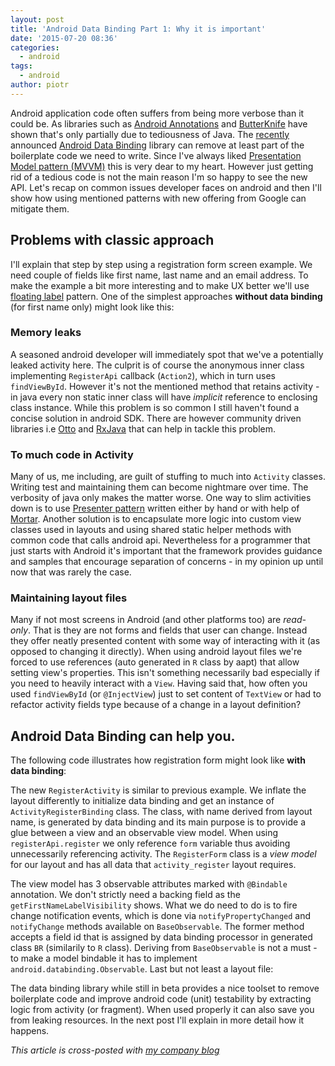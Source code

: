 ```yaml
---
layout: post
title: 'Android Data Binding Part 1: Why it is important'
date: '2015-07-20 08:36'
categories:
  - android
tags:
  - android
author: piotr
---
```


Android application code often suffers from being more verbose than it could be. As libraries such as [Android Annotations](http://androidannotations.org/) and [ButterKnife](http://jakewharton.github.io/butterknife/) have shown that's only partially due to tediousness of Java. The [recently](https://events.google.com/io2015/schedule?sid=128c9f91-b6d4-e411-b87f-00155d5066d7) announced [Android Data Binding](https://developer.android.com/tools/data-binding/guide.html) library can remove at least part of the boilerplate code we need to write. Since I've always liked [Presentation Model pattern (MVVM)](http://martinfowler.com/eaaDev/PresentationModel.html) this is very dear to my heart. However just getting rid of a tedious code is not the main reason I'm so happy to see the new API. Let's recap on common issues developer faces on android and then I'll show how using mentioned patterns with new offering from Google can mitigate them.

## Problems with classic approach
I'll explain that step by step using a registration form screen example. We need couple of fields like first name, last name and an email address. To make the example a bit more interesting and to make UX better we'll use [floating label](http://mds.is/float-label-demo/) pattern. One of the simplest approaches **without data binding** (for first name only) might look like this:

<script src="https://gist.github.com/miensol/52b98f0fcbe89db81441.js?file=RegisterActivityClassic.java"></script>

### Memory leaks
A seasoned android developer will immediately spot that we've a potentially leaked activity here. The culprit is of course the anonymous inner class implementing `RegisterApi` callback (`Action2`), which in turn uses `findViewById`. However it's not the mentioned method that retains activity - in java every non static inner class will have *implicit* reference to enclosing class instance. While this problem is so common I still haven't found a concise solution in android SDK. There are however community driven libraries i.e [Otto](http://square.github.io/otto/) and [RxJava](https://github.com/ReactiveX/RxJava) that can help in tackle this problem.

### To much code in Activity
Many of us, me including, are guilt of stuffing to much into `Activity` classes. Writing test and maintaining them can become nightmare over time. The verbosity of java only makes the matter worse. One way to slim activities down is to use [Presenter pattern](http://martinfowler.com/eaaDev/uiArchs.html#Model-view-presentermvp) written either by hand or with help of [Mortar](https://github.com/square/mortar). Another solution is to encapsulate more logic into custom view classes used in layouts and using shared static helper methods with common code that calls android api. Nevertheless for a programmer that just starts with Android it's important that the framework provides guidance and samples that encourage separation of concerns - in my opinion up until now that was rarely the case.

### Maintaining layout files
Many if not most screens in Android (and other platforms too) are *read-only*. That is they are not forms and fields that user can change. Instead they offer neatly presented content with some way of interacting with it (as opposed to changing it directly). When using android layout files we're forced to use references (auto generated in `R` class by aapt) that allow setting view's properties. This isn't something necessarily bad especially if you need to heavily interact with a `View`. Having said that, how often you used `findViewById` (or `@InjectView`) just to set content of `TextView` or had to refactor activity fields type because of a change in a layout definition?

## Android Data Binding can help you.
The following code illustrates how registration form might look like **with data binding**:

<script src="https://gist.github.com/miensol/44ac5af33a60ad60cab7.js?file=RegisterActivity.java"></script>

The new `RegisterActivity` is similar to previous example. We inflate the layout differently to initialize data binding and get an instance of `ActivityRegisterBinding` class. The class, with name derived from layout name, is generated by data binding and its main purpose is to provide a glue between a view and an observable view model. When using `registerApi.register` we only reference `form` variable thus avoiding unnecessarily referencing activity. The `RegisterForm` class is a *view model* for our layout and has all data that `activity_register` layout requires.

<script src="https://gist.github.com/miensol/44ac5af33a60ad60cab7.js?file=RegisterForm.java"></script>

The view model has 3 observable attributes marked with `@Bindable` annotation. We don't strictly need a backing field as the `getFirstNameLabelVisibility` shows. What we do need to do is to fire change notification events, which is done via `notifyPropertyChanged` and `notifyChange` methods available on `BaseObservable`. The former method accepts a field id that is assigned by data binding processor in generated class `BR` (similarily to `R` class). Deriving from `BaseObservable` is not a must - to make a model bindable it has to implement `android.databinding.Observable`.
Last but not least a layout file:

<script src="https://gist.github.com/miensol/44ac5af33a60ad60cab7.js?file=activity_register.xml"></script>

The data binding library while still in beta provides a nice toolset to remove boilerplate code and improve android code (unit) testability by extracting logic from activity (or fragment). When used properly it can also save you from leaking resources. In the next post I'll explain in more detail how it happens.

*This article is cross-posted with [my company blog](http://blog.brightinventions.pl)*
